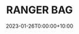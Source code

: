 ---
date: 2023-01-26T0:00:00+10:00
description: A custom ranger bag by @andyanzo
draft: false
icon: 2023-01-26-ranger-bag.webp
language: en
title: RANGER BAG
link: https://www.instagram.com/p/Cn2DWEUL-K4/
alt: A photo of a white ranger bag with red stiching and a cream strap.

---